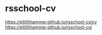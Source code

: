 # rsschool-cv
https://elli0thammer.github.io/rsschool-cv/cv
https://elli0thammer.github.io/rsschool-cv/
